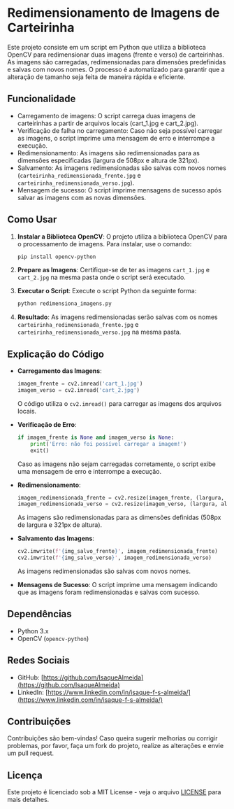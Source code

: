# Redimensionamento de Imagens de Carteirinha

Este projeto consiste em um script em Python que utiliza a biblioteca OpenCV para redimensionar duas imagens (frente e verso) de carteirinhas. As imagens são carregadas, redimensionadas para dimensões predefinidas e salvas com novos nomes. O processo é automatizado para garantir que a alteração de tamanho seja feita de maneira rápida e eficiente.

## Funcionalidade

- Carregamento de imagens: O script carrega duas imagens de carteirinhas a partir de arquivos locais (cart_1.jpg e cart_2.jpg).
- Verificação de falha no carregamento: Caso não seja possível carregar as imagens, o script imprime uma mensagem de erro e interrompe a execução.
- Redimensionamento: As imagens são redimensionadas para as dimensões especificadas (largura de 508px e altura de 321px).
- Salvamento: As imagens redimensionadas são salvas com novos nomes (`carteirinha_redimensionada_frente.jpg` e `carteirinha_redimensionada_verso.jpg`).
- Mensagem de sucesso: O script imprime mensagens de sucesso após salvar as imagens com as novas dimensões.

## Como Usar

1. **Instalar a Biblioteca OpenCV**: O projeto utiliza a biblioteca OpenCV para o processamento de imagens. Para instalar, use o comando:
    ```bash
    pip install opencv-python
    ```

2. **Prepare as Imagens**: Certifique-se de ter as imagens `cart_1.jpg` e `cart_2.jpg` na mesma pasta onde o script será executado.

3. **Executar o Script**: Execute o script Python da seguinte forma:
    ```bash
    python redimensiona_imagens.py
    ```

4. **Resultado**: As imagens redimensionadas serão salvas com os nomes `carteirinha_redimensionada_frente.jpg` e `carteirinha_redimensionada_verso.jpg` na mesma pasta.

## Explicação do Código

- **Carregamento das Imagens**:
    ```python
    imagem_frente = cv2.imread('cart_1.jpg')
    imagem_verso = cv2.imread('cart_2.jpg')
    ```
    O código utiliza o `cv2.imread()` para carregar as imagens dos arquivos locais.

- **Verificação de Erro**:
    ```python
    if imagem_frente is None and imagem_verso is None:
        print('Erro: não foi possível carregar a imagem!')
        exit()
    ```
    Caso as imagens não sejam carregadas corretamente, o script exibe uma mensagem de erro e interrompe a execução.

- **Redimensionamento**:
    ```python
    imagem_redimensionada_frente = cv2.resize(imagem_frente, (largura, altura))
    imagem_redimensionada_verso = cv2.resize(imagem_verso, (largura, altura))
    ```
    As imagens são redimensionadas para as dimensões definidas (508px de largura e 321px de altura).

- **Salvamento das Imagens**:
    ```python
    cv2.imwrite(f'{img_salvo_frente}', imagem_redimensionada_frente)
    cv2.imwrite(f'{img_salvo_verso}', imagem_redimensionada_verso)
    ```
    As imagens redimensionadas são salvas com novos nomes.

- **Mensagens de Sucesso**:
    O script imprime uma mensagem indicando que as imagens foram redimensionadas e salvas com sucesso.

## Dependências

- Python 3.x
- OpenCV (`opencv-python`)

## Redes Sociais

- GitHub: [https://github.com/IsaqueAlmeida](https://github.com/IsaqueAlmeida)
- LinkedIn: [https://www.linkedin.com/in/isaque-f-s-almeida/](https://www.linkedin.com/in/isaque-f-s-almeida/)

## Contribuições

Contribuições são bem-vindas! Caso queira sugerir melhorias ou corrigir problemas, por favor, faça um fork do projeto, realize as alterações e envie um pull request.

## Licença

Este projeto é licenciado sob a MIT License - veja o arquivo [LICENSE](LICENSE) para mais detalhes.
